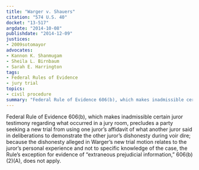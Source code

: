 ```yaml
---
title: "Warger v. Shauers"
citation: "574 U.S. 40"
docket: "13-517"
argdate: "2014-10-08"
publishdate: "2014-12-09"
justices:
- 2009sotomayor
advocates:
- Kannon K. Shanmugam
- Sheila L. Birnbaum
- Sarah E. Harrington
tags:
- Federal Rules of Evidence
- jury trial
topics:
- civil procedure
summary: "Federal Rule of Evidence 606(b), which makes inadmissible certain juror testimony regarding what occurred in a jury room, precludes a party seeking a new trial from using one juror’s affidavit of what another juror said in deliberations to demonstrate the other juror’s dishonesty during voir dire; because the dishonesty alleged in Warger’s new trial motion relates to the juror’s personal experience and not to specific knowledge of the case, the Rule’s exception for evidence of “extraneous prejudicial information,” 606(b)(2)(A), does not apply."
---
```

Federal Rule of Evidence 606(b), which makes inadmissible certain juror testimony regarding what occurred in a jury room, precludes a party seeking a new trial from using one juror’s affidavit of what another juror said in deliberations to demonstrate the other juror’s dishonesty during voir dire; because the dishonesty alleged in Warger’s new trial motion relates to the juror’s personal experience and not to specific knowledge of the case, the Rule’s exception for evidence of “extraneous prejudicial information,” 606(b)(2)(A), does not apply.

